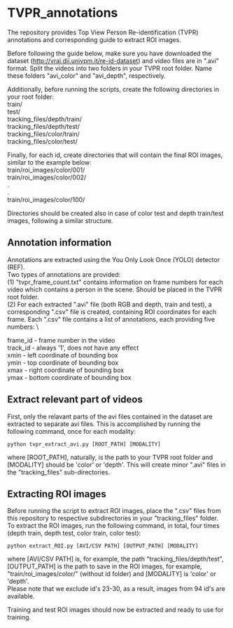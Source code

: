 # TVPR_annotations
The repository provides Top View Person Re-identification (TVPR) annotations and corresponding guide to extract ROI images. 

Before following the guide below, make sure you have downloaded the dataset (http://vrai.dii.univpm.it/re-id-dataset) and video files are in ".avi" format. Split the videos into two folders in your TVPR root folder. Name these folders "avi_color" and "avi_depth", respectively.

Additionally, before running the scripts, create the following directories in your root folder: \
train/ \
test/ \
tracking_files/depth/train/ \
tracking_files/depth/test/ \
tracking_files/color/train/ \
tracking_files/color/test/

Finally, for each id, create directories that will contain the final ROI images, similar to the example below: \
train/roi_images/color/001/ \
train/roi_images/color/002/ \
. \
. \
train/roi_images/color/100/

Directories should be created also in case of color test and depth train/test images, following a similar structure.

## Annotation information
Annotations are extracted using the You Only Look Once (YOLO) detector (REF). \
Two types of annotations are provided: \
(1) "tvpr_frame_count.txt" contains information on frame numbers for each video which contains a person in the scene. Should be placed in the TVPR root folder. \
(2) For each extracted ".avi" file (both RGB and depth, train and test), a corresponding ".csv" file is created, containing ROI coordinates for each frame. Each ".csv" file contains a list of annotations, each providing five numbers: \

frame_id - frame number in the video \
track_id - always '1', does not have any effect \
xmin - left coordinate of bounding box \
ymin - top coordinate of bounding box \
xmax - right coordinate of bounding box \
ymax - bottom coordinate of bounding box

## Extract relevant part of videos
First, only the relavant parts of the avi files contained in the dataset are extracted to separate avi files.
This is accomplished by running the following command, once for each modality:
```shell
python tvpr_extract_avi.py [ROOT_PATH] [MODALITY]
```
where [ROOT_PATH], naturally, is the path to your TVPR root folder and [MODALITY] should be 'color' or 'depth'.
This will create minor ".avi" files in the "tracking_files" sub-directories.

## Extracting ROI images
Before running the script to extract ROI images, place the ".csv" files from this repository to respective subdirectories in your "tracking_files" folder. \
To extract the ROI images, run the following command, in total, four times (depth train, depth test, color train, color test):
```shell
python extract_ROI.py [AVI/CSV PATH] [OUTPUT_PATH] [MODALITY]
```

where [AVI/CSV PATH] is, for example, the path "tracking_files/depth/test", [OUTPUT_PATH] is the path to save in the ROI images, for example, "train/roi_images/color/" (without id folder) and [MODALITY] is 'color' or 'depth'. \
Please note that we exclude id's 23-30, as a result, images from 94 id's are available.

Training and test ROI images should now be extracted and ready to use for training.
